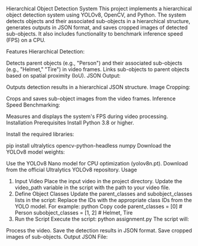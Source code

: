 Hierarchical Object Detection System
This project implements a hierarchical object detection system using YOLOv8, OpenCV, and Python. The system detects objects and their associated sub-objects in a hierarchical structure, generates outputs in JSON format, and saves cropped images of detected sub-objects. It also includes functionality to benchmark inference speed (FPS) on a CPU.

Features
Hierarchical Detection:

Detects parent objects (e.g., "Person") and their associated sub-objects (e.g., "Helmet," "Tire") in video frames.
Links sub-objects to parent objects based on spatial proximity (IoU).
JSON Output:

Outputs detection results in a hierarchical JSON structure.
Image Cropping:

Crops and saves sub-object images from the video frames.
Inference Speed Benchmarking:

Measures and displays the system's FPS during video processing.
Installation
Prerequisites
Install Python 3.8 or higher.

Install the required libraries:

pip install ultralytics opencv-python-headless numpy
Download the YOLOv8 model weights:

Use the YOLOv8 Nano model for CPU optimization (yolov8n.pt).
Download from the official Ultralytics YOLOv8 repository.
Usage
1. Input Video
Place the input video in the project directory.
Update the video_path variable in the script with the path to your video file.
2. Define Object Classes
Update the parent_classes and subobject_classes lists in the script:
Replace the IDs with the appropriate class IDs from the YOLO model.
For example:
python
Copy code
parent_classes = [0]  # Person
subobject_classes = [1, 2]  # Helmet, Tire
3. Run the Script
Execute the script:
python assignment.py
The script will:

Process the video.
Save the detection results in JSON format.
Save cropped images of sub-objects.
Output
JSON File:
